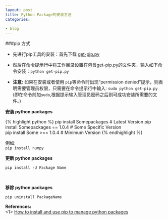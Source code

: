 ```yaml
---
layout: post
title: Python Package的安装方法
categories:

- blog
---
```


###pip 方式

* 先进行pip工具的安装：首先下载 [get-pip.py](https://pip.pypa.io/en/latest/installing.html)  

* 然后在命令提示行中将工作目录设置在包含get-pip.py的文件夹，输入如下命令安装：`python get-pip.py`
 
* **注意:** 如果在安装或者使用 `pip`等命令时出现“permission denied”提示，则表明需要管理员权限，只需要在命令提示行中输入:  `sudo python get-pip.py`  
(即在命令前加`sudo`,根据提示输入管理员密码之后则可成功安装所需要的文件。)  

**安装 python packages**  

{% highlight python %}
pip install Somepackages # Latest Version
pip install Somepackages == 1.0.4 # Some Specific Version  
pip install Some >== 1.0.4 # Minimum Version
{% endhighlight %}


例如:  
`pip install numpy`
<br />

**更新 python packages**  
```
pip install -U Package Name
```
<br />

**移除 python packages**    
```
pip uninstall PackageName
```

**References:**  
<1> [How to install and use pip to manage python packages](http://zhonghuan.info/2014/10/01/pip介绍与使用/)








